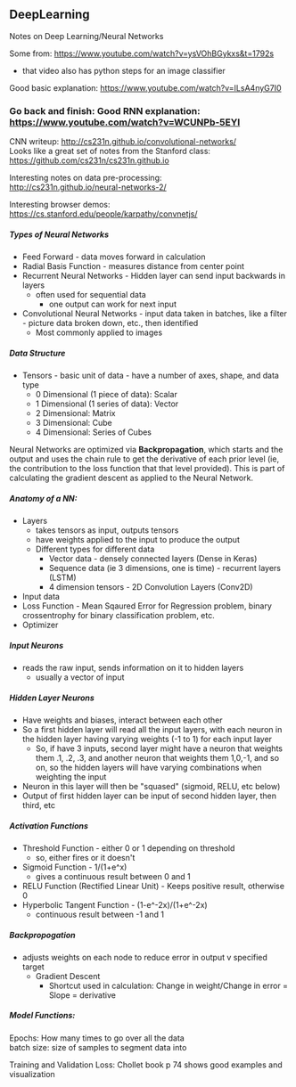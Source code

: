 ## DeepLearning
Notes on Deep Learning/Neural Networks

Some from: https://www.youtube.com/watch?v=ysVOhBGykxs&t=1792s
 - that video also has python steps for an image classifier
 
 Good basic explanation: https://www.youtube.com/watch?v=ILsA4nyG7I0  
### Go back and finish: Good RNN explanation: https://www.youtube.com/watch?v=WCUNPb-5EYI
CNN writeup: http://cs231n.github.io/convolutional-networks/   
Looks like a great set of notes from the Stanford class: https://github.com/cs231n/cs231n.github.io  

Interesting notes on data pre-processing:  
http://cs231n.github.io/neural-networks-2/  

Interesting browser demos:
https://cs.stanford.edu/people/karpathy/convnetjs/

##### Types of Neural Networks
 - Feed Forward - data moves forward in calculation
 - Radial Basis Function - measures distance from center point
 - Recurrent Neural Networks - Hidden layer can send input backwards in layers
   - often used for sequential data
     - one output can work for next input
 - Convolutional Neural Networks - input data taken in batches, like a filter - picture data broken down, etc., then identified  
   - Most commonly applied to images

##### Data Structure
 - Tensors - basic unit of data - have a number of axes, shape, and data type
   - 0 Dimensional (1 piece of data): Scalar
   - 1 Dimensional (1 series of data): Vector
   - 2 Dimensional: Matrix
   - 3 Dimensional: Cube
   - 4 Dimensional: Series of Cubes

Neural Networks are optimized via __Backpropagation__, which starts and the output and uses the chain rule to get the derivative of each prior level (ie, the contribution to the loss function that that level provided). This is part of calculating the gradient descent as applied to the Neural Network.

##### Anatomy of a NN:  
 - Layers 
   - takes tensors as input, outputs tensors 
   - have weights applied to the input to produce the output
   - Different types for different data
     - Vector data - densely connected layers (Dense in Keras)
     - Sequence data (ie 3 dimensions, one is time) - recurrent layers (LSTM)
     - 4 dimension tensors - 2D Convolution Layers (Conv2D)
 - Input data 
 - Loss Function - Mean Sqaured Error for Regression problem, binary crossentrophy for binary classification problem, etc.  
 - Optimizer

##### Input Neurons
 - reads the raw input, sends information on it to hidden layers
   - usually a vector of input

##### Hidden Layer Neurons
 - Have weights and biases, interact between each other
 - So a first hidden layer will read all the input layers, with each neuron in the hidden layer having varying weights (-1 to 1) for each input layer
   - So, if have 3 inputs, second layer might have a neuron that weights them .1, .2, .3, and another neuron that weights them 1,0,-1, and so on, so the hidden layers will have varying combinations when weighting the input
 - Neuron in this layer will then be "squased" (sigmoid, RELU, etc below)
 - Output of first hidden layer can be input of second hidden layer, then third, etc
 
  
##### Activation Functions
 - Threshold Function - either 0 or 1 depending on threshold 
   - so, either fires or it doesn't
 - Sigmoid Function - 1/(1+e^x)
   - gives a continuous result between 0 and 1
 - RELU Function (Rectified Linear Unit) - Keeps positive result, otherwise 0
 - Hyperbolic Tangent Function - (1-e^-2x)/(1+e^-2x)  
   - continuous result between -1 and 1

##### Backpropogation
 - adjusts weights on each node to reduce error in output v specified target
   - Gradient Descent
     - Shortcut used in calculation: Change in weight/Change in error = Slope = derivative
 
##### Model Functions:   
Epochs: How many times to go over all the data    
batch size: size of samples to segment data into  
  
Training and Validation Loss: Chollet book p 74 shows good examples and visualization  
 
